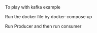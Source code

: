 To play with kafka example

Run the docker file by
 docker-compose up
 
Run Producer and then run consumer
